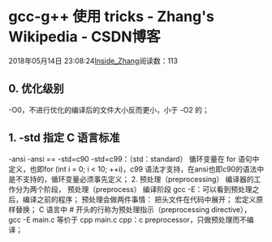 
# gcc-g++ 使用 tricks - Zhang's Wikipedia - CSDN博客


2018年05月14日 23:08:24[Inside_Zhang](https://me.csdn.net/lanchunhui)阅读数：113



## 0. 优化级别
-O0，不进行优化的编译后的文件大小反而更小，小于 -O2 的；
## 1. -std 指定 C 语言标准
-ansi
-ansi == -std=c90
-std=c99：（std：standard）
循环变量在 for 语句中定义，也即for (int i = 0; i < 10; ++i)，c99 语法才支持，在ansi也即c90的语法中是不支持的，循环变量必须事先定义；
2. 预处理（preprocessing）
编译器的工作分为两个阶段，
预处理（preprocess）
编译阶段
gcc -E：可以看到预处理之后，编译之前的程序；
预处理会做两件事情：
把头文件在代码中展开；
宏定义原样替换；
C 语言中 \# 开头的行称为预处理指示（preprocessing directive），
gcc -E main.c 等价于 cpp main.c
cpp：c preprocessor，只做预处理而不编译；


